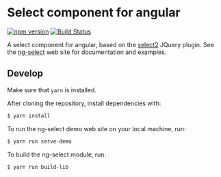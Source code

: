 # Select component for angular
[![npm version](https://badge.fury.io/js/ng-select.svg)](https://badge.fury.io/js/ng-select)
[![Build Status](https://travis-ci.org/basvandenberg/ng-select.svg?branch=master)](https://travis-ci.org/basvandenberg/ng-select)

A select component for angular, based on the [select2] JQuery plugin. See the
[ng-select] web site for documentation and examples.

## Develop

Make sure that `yarn` is installed.

After cloning the repository, install dependencies with:
```bash
$ yarn install
```

To run the ng-select demo web site on your local machine, run:

```bash
$ yarn run serve-demo
```

To build the ng-select module, run:
```bash
$ yarn run build-lib
```



[ng-select]: https://basvandenberg.github.io/ng-select
[select2]: https://select2.github.io
